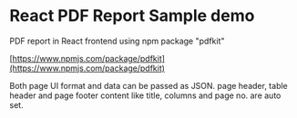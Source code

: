 # React PDF Report Sample demo
PDF report in React frontend using npm package "pdfkit"

[https://www.npmjs.com/package/pdfkit](https://www.npmjs.com/package/pdfkit)

Both page UI format and data can be passed as JSON.
page header, table header and page footer content like title, columns and page no. are auto set.

